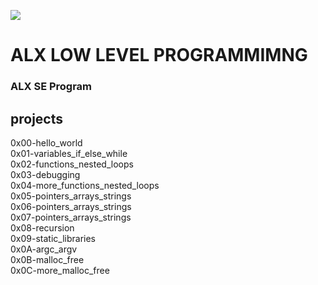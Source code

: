 ![](https://upload.wikimedia.org/wikipedia/commons/thumb/1/18/C_Programming_Language.svg/64px-C_Programming_Language.svg.png)
# ALX LOW LEVEL PROGRAMMIMNG
### ALX SE Program
## projects
 0x00-hello_world  
 0x01-variables_if_else_while  
 0x02-functions_nested_loops  
 0x03-debugging  
 0x04-more_functions_nested_loops  
 0x05-pointers_arrays_strings  
 0x06-pointers_arrays_strings  
 0x07-pointers_arrays_strings  
 0x08-recursion  
 0x09-static_libraries  
 0x0A-argc_argv  
 0x0B-malloc_free  
 0x0C-more_malloc_free  
 
